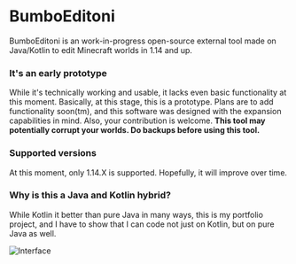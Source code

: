 # BumboEditoni

BumboEditoni is an work-in-progress open-source external tool made on Java/Kotlin to edit Minecraft worlds in 1.14 and up.

### It's an early prototype
While it's technically working and usable, it lacks even basic functionality at this moment. Basically, at this stage, this is a prototype.
Plans are to add functionality soon(tm), and this software was designed with the expansion capabilities in mind. Also, your contribution is welcome.
**This tool may potentially corrupt your worlds. Do backups before using this tool.**

### Supported versions
At this moment, only 1.14.X is supported. Hopefully, it will improve over time.

### Why is this a Java and Kotlin hybrid?
While Kotlin it better than pure Java in many ways, this is my portfolio project, and I have to show that I can code not just on Kotlin, but on pure Java as well.

![Interface](https://i.imgur.com/jw6W6j5.png)